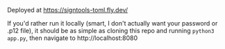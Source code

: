Deployed at https://signtools-toml.fly.dev/

If you'd rather run it locally (smart, I don't actually want your password or .p12 file), it should be as simple as cloning this repo and running `python3 app.py`, then navigate to http://localhost:8080
